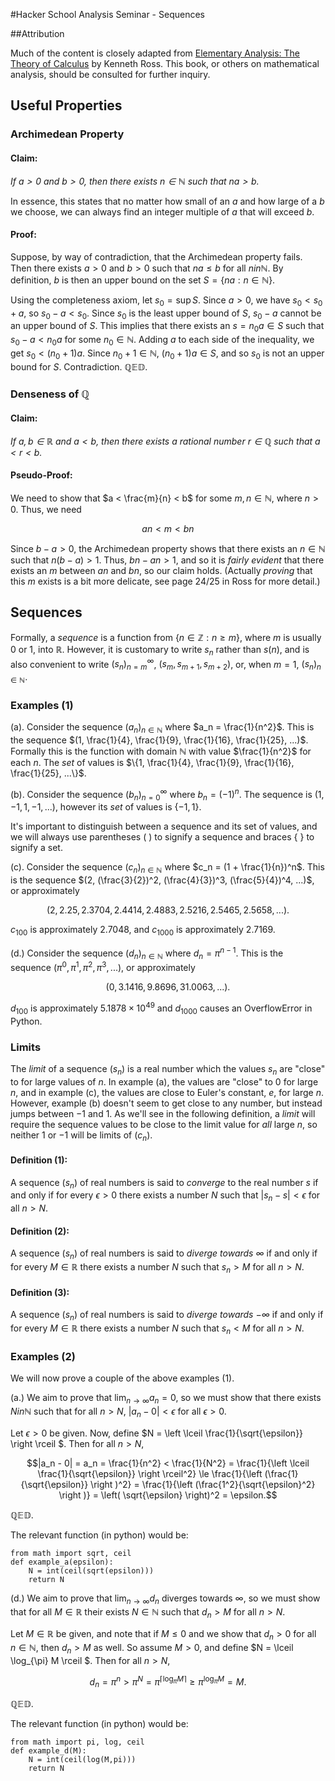 #Hacker School Analysis Seminar - Sequences

##Attribution

Much of the content is closely adapted from [Elementary Analysis: The Theory of Calculus](http://books.google.com/books/about/Elementary_Analysis.html?id=ZDaSnKr_k5sC) by Kenneth Ross. This book, or others on mathematical analysis, should be consulted for further inquiry.

## Useful Properties

### Archimedean Property

#### Claim: 
_If $a>0$ and $b>0$, then there exists $n \in \mathbb{N}$ such that $na > b$._

In essence, this states that no matter how small of an $a$ and how large of a $b$ we choose, we can always find an integer multiple of $a$ that will exceed $b$.

#### Proof:

Suppose, by way of contradiction, that the Archimedean property fails. Then there exists $a>0$ and $b>0$ such that $na \le b$ for all $n in \mathbb{N}$. By definition, $b$ is then an upper bound on the set $S = \{na : n \in \mathbb{N}\}$. 

Using the completeness axiom, let $s_0 = \sup S$. Since $a > 0$, we have $s_0 < s_0 + a$, so $s_0 - a < s_0$. Since $s_0$ is the least upper bound of $S$, $s_0 - a$ cannot be an upper bound of $S$. This implies that there exists an $s = n_0 a \in S$ such that $s_0 - a < n_0 a$ for some $n_0 \in \mathbb{N}$. Adding $a$ to each side of the inequality, we get $s_0 < (n_0 + 1) a$. Since $n_0 + 1 \in \mathbb{N}$, $(n_0 +1) a \in S$, and so $s_0$ is not an upper bound for $S$. Contradiction. $\mathbb{QED}$.


### Denseness of $\mathbb{Q}$

#### Claim:
_If $a,b \in \mathbb{R}$ and $a<b$, then there exists a rational number $r \in \mathbb{Q}$ such that $a < r < b$._

#### Pseudo-Proof:

We need to show that $a < \frac{m}{n} < b$ for some $m,n \in \mathbb{N}$, where $n > 0$. Thus, we need

$$ an < m < bn $$

Since $b-a > 0$, the Archimedean property shows that there exists an $n \in \mathbb{N}$ such that $n(b-a) > 1$. Thus, $bn - an > 1$, and so it is _fairly evident_ that there exists an $m$ between $an$ and $bn$, so our claim holds. (Actually _proving_ that this $m$ exists is a bit more delicate, see page 24/25 in Ross for more detail.)

## Sequences

Formally, a _sequence_ is a function from $\{ n \in \mathbb{Z}: n \ge m\}$, where $m$ is usually 0 or 1, into $\mathbb{R}$. However, it is customary to write $s_n$ rather than $s(n)$, and is also convenient to write $(s_n)_{n=m}^{\infty}$, $(s_m, s_{m+1}, s_{m+2})$, or, when $m = 1$, $(s_n)_{n \in \mathbb{N}}$. 

### Examples (1)

(a). Consider the sequence $(a_n)_{n \in \mathbb{N}}$ where $a_n = \frac{1}{n^2}$. This is the sequence $(1, \frac{1}{4}, \frac{1}{9}, \frac{1}{16}, \frac{1}{25}, ...)$. Formally this is the function with domain $\mathbb{N}$ with value $\frac{1}{n^2}$ for each $n$. The _set_ of values is $\{1, \frac{1}{4}, \frac{1}{9}, \frac{1}{16}, \frac{1}{25}, ...\}$.

(b). Consider the sequence $(b_n)_{n = 0}^{\infty}$ where $b_n = (-1)^n$. The sequence is $(1,-1,1,-1,...)$, however its _set_ of values is $\{-1,1\}$.

It's important to distinguish between a sequence and its set of values, and we will always use parentheses $( \ )$ to signify a sequence and braces $\{ \ \}$ to signify a set.

(c). Consider the sequence $(c_n)_{n \in \mathbb{N}}$ where $c_n = (1 + \frac{1}{n})^n$. This is the sequence $(2, (\frac{3}{2})^2, (\frac{4}{3})^3, (\frac{5}{4})^4, ...)$, or approximately

$$ (2, 2.25, 2.3704, 2.4414, 2.4883, 2.5216, 2.5465, 2.5658, ...). $$

$c_{100}$ is approximately 2.7048, and $c_{1000}$ is approximately 2.7169.

(d.) Consider the sequence $(d_n)_{n \in \mathbb{N}}$ where $d_n = \pi^{n-1}$. This is the sequence $(\pi^0, \pi^1, \pi^2, \pi^3, ...)$, or approximately

$$ (0, 3.1416, 9.8696, 31.0063, ...). $$

$d_{100}$ is approximately $5.1878 \times 10^{49}$ and $d_{1000}$ causes an OverflowError in Python.

### Limits

The _limit_ of a sequence $(s_n)$ is a real number which the values $s_n$ are "close" to for large values of $n$. In example (a), the values are "close" to 0 for large $n$, and in example (c), the values are close to Euler's constant, $e$, for large $n$. However, example (b) doesn't seem to get close to any number, but instead jumps between $-1$ and $1$. As we'll see in the following definition, a _limit_ will require the sequence values to be close to the limit value for _all_ large $n$, so neither $1$ or $-1$ will be limits of $(c_n)$.

#### Definition (1):

A sequence $(s_n)$ of real numbers is said to _converge_ to the real number $s$ if and only if for every $\epsilon > 0$ there exists a number $N$ such that $|s_n - s| < \epsilon$ for all $n > N$.

#### Definition (2):

A sequence $(s_n)$ of real numbers is said to _diverge towards $\infty$_ if and only if for every $M \in \mathbb{R}$ there exists a number $N$ such that $s_n > M$ for all $n > N$.

#### Definition (3):

A sequence $(s_n)$ of real numbers is said to _diverge towards $-\infty$_ if and only if for every $M \in \mathbb{R}$ there exists a number $N$ such that $s_n < M$ for all $n > N$.

### Examples (2)

We will now prove a couple of the above examples (1).

(a.) We aim to prove that $\lim_{n \to \infty} a_n = 0$, so we must show that there exists $N in \mathbb{N}$ such that for all $n >N$, $|a_n - 0| < \epsilon$ for all $\epsilon > 0$.

Let $\epsilon > 0$ be given. Now, define $N = \left \lceil \frac{1}{\sqrt{\epsilon}} \right \rceil $. Then for all $n > N$, 

$$|a_n - 0| = a_n = \frac{1}{n^2} < \frac{1}{N^2} = \frac{1}{\left \lceil \frac{1}{\sqrt{\epsilon}} \right \rceil^2} \le \frac{1}{\left (\frac{1}{\sqrt{\epsilon}} \right )^2} = \frac{1}{\left (\frac{1^2}{\sqrt{\epsilon}^2} \right )} = \left( \sqrt{\epsilon} \right)^2 = \epsilon.$$

$\mathbb{QED}$.

The relevant function (in python) would be:

    from math import sqrt, ceil
    def example_a(epsilon):
        N = int(ceil(sqrt(epsilon)))
        return N

(d.) We aim to prove that $\lim_{n \to \infty} d_n$ diverges towards $\infty$, so we must show that for all $M \in \mathbb{R}$ their exists $N \in \mathbb{N}$ such that $d_n > M$ for all $n > N$.

Let $M \in \mathbb{R}$ be given, and note that if $M \le 0$ and we show that $d_n > 0$ for all $n \in \mathbb{N}$, then $d_n > M$ as well. So assume $M > 0$, and define $N = \lceil \log_{\pi} M \rceil $. Then for all $n > N$,

$$ d_n = \pi^n > \pi^N = \pi^{\lceil \log_{\pi} M \rceil} \ge \pi^{ \log_{\pi} M } = M. $$

$\mathbb{QED}$.

The relevant function (in python) would be:

    from math import pi, log, ceil
    def example_d(M):
        N = int(ceil(log(M,pi)))
        return N













